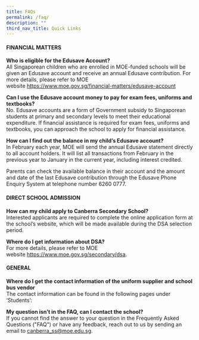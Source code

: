 ```yaml
---
title: FAQs
permalink: /faq/
description: ""
third_nav_title: Quick Links
---
```



<h4>FINANCIAL MATTERS</h4>
<p><strong>Who is eligible for the Edusave Account?<br /></strong>All Singaporean children who are enrolled in MOE-funded schools will be given an Edusave account and receive an annual Edusave contribution. For more details, please refer to MOE website&nbsp;<a href="https://www.moe.gov.sg/financial-matters/edusave-account" target="_blank" rel="noopener">https://www.moe.gov.sg/financial-matters/edusave-account</a></p>
<p><strong>Can I use the Edusave account money to pay for exam fees, uniforms and textbooks?<br /></strong>No. Edusave accounts are a form of Government subsidy to Singaporean students at primary and secondary levels to meet their educational expenditure. If financial assistance is required for exam fees, uniforms and textbooks, you can approach the school to apply for financial assistance.</p>
<p><strong>How can I find out the balance in my child&rsquo;s Edusave account?<br /></strong>In February each year, MOE will send the annual Edusave statement directly to all account holders. It will list all transactions from February in the previous year to January in the current year, including interest credited.</p>
<p>Parents can check the available balance in their account and the amount and date of the last Edusave contribution through the Edusave Phone Enquiry System at telephone number 6260 0777.</p>
<h4>DIRECT SCHOOL ADMISSION</h4>
<p><strong>How can my child apply to Canberra Secondary School?<br /></strong>Interested applicants are required to complete the online application form at the school&rsquo;s website, which will be made available during the DSA selection period.</p>
<p><strong>Where do I get information about DSA?<br /></strong>For more details, please refer to MOE website&nbsp;<a href="https://www.moe.gov.sg/secondary/dsa" target="_blank" rel="noopener">https://www.moe.gov.sg/secondary/dsa</a>.</p>
<h4>GENERAL</h4>
<p><strong>Where do I get the contact information of the uniform supplier and school bus vendor<br /></strong>The contact information can be found in the following pages under &lsquo;Students&rsquo;:<br /></p>
<p><strong>My question isn&rsquo;t in the FAQ, can I contact the school?<br /></strong>If you cannot find the answer to your question in the Frequently Asked Questions ("FAQ") or have any feedback, reach out to us by sending an email to&nbsp;<a href="mailto:Canberra_ss@moe.edu.sg" target="">canberra_ss@moe.edu.sg</a>.</p>
